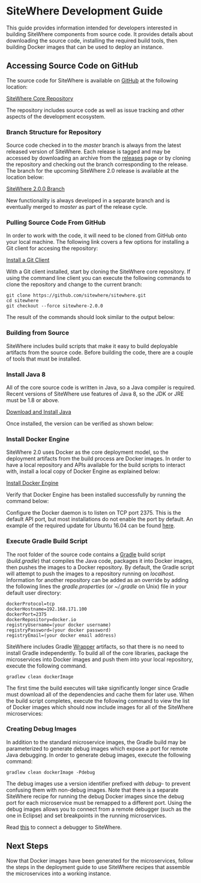 # SiteWhere Development Guide

<Seo/>

This guide provides information intended for developers interested
in building SiteWhere components from source code. It provides details
about downloading the source code, installing the required build tools,
then building Docker images that can be used to deploy an instance.

## Accessing Source Code on GitHub

The source code for SiteWhere is available on [GitHub](https://github.com/)
at the following location:

[SiteWhere Core Repository](https://github.com/sitewhere/sitewhere)

The repository includes source code as well as issue tracking and other
aspects of the development ecosystem.

### Branch Structure for Repository

Source code checked in to the _master_ branch is always from the
latest released version of SiteWhere. Each release is tagged and may be
accessed by downloading an archive from the
[releases](https://github.com/sitewhere/sitewhere/releases) page or
by cloning the repository and checking out the branch corresponding to
the release. The branch for the upcoming SiteWhere 2.0 release is available
at the location below:

[SiteWhere 2.0.0 Branch](https://github.com/sitewhere/sitewhere/tree/sitewhere-2.0.0)

New functionality is always developed in a separate branch and is
eventually merged to _master_ as part of the release cycle.

### Pulling Source Code From GitHub

In order to work with the code, it will need to be cloned from GitHub onto
your local machine. The following link covers a few options for installing
a Git client for accesing the repository:

[Install a Git Client](https://help.github.com/articles/set-up-git/)

With a Git client installed, start by cloning the SiteWhere core repository.
If using the command line client you can execute the following
commands to clone the repository and change to the current branch:

```console
git clone https://github.com/sitewhere/sitewhere.git
cd sitewhere
git checkout --force sitewhere-2.0.0
```

The result of the commands should look similar to the output below:

<InlineImage src="/images/development/git-command-line-clone.png" caption="Git Command Line Clone"/>

### Building from Source

SiteWhere includes build scripts that make it easy to build deployable
artifacts from the source code. Before building the code, there are a couple
of tools that must be installed.

### Install Java 8

All of the core source code is written in Java, so a Java compiler is required.
Recent versions of SiteWhere use features of Java 8, so the JDK or JRE must
be 1.8 or above.

[Download and Install Java](http://www.oracle.com/technetwork/java/javase/downloads/index.html)

Once installed, the version can be verified as shown below:

<InlineImage src="/images/development/java-version-check.png" caption="Java Version Check"/>

### Install Docker Engine

SiteWhere 2.0 uses Docker as the core deployment model, so the deployment
artifacts from the build process are Docker images. In order to have a local
repository and APIs available for the build scripts to interact with, install
a local copy of Docker Engine as explained below:

[Install Docker Engine](https://docs.docker.com/engine/installation/)

Verify that Docker Engine has been installed successfully by running the command
below:

<InlineImage src="/images/development/docker-engine-version.png" caption="Docker Engine Version"/>

Configure the Docker daemon is to listen on TCP port 2375. This is the default API
port, but most installations do not enable the port by default. An example of the
required update for Ubuntu 16.04 can be found
[here](https://www.ivankrizsan.se/2016/05/18/enabling-docker-remote-api-on-ubuntu-16-04/).

### Execute Gradle Build Script

The root folder of the source code contains a [Gradle](https://gradle.org/) build
script (_build.gradle_) that compiles the Java code, packages it into Docker images, then pushes
the images to a Docker repository. By default, the Gradle script will attempt to
push the images to a repository running on _localhost_. Information for another
repository can be added as an override by adding the following lines the
_gradle.properties_ (or _~/.gradle_ on Unix) file in your default user directory:

```properties
dockerProtocol=tcp
dockerHostname=192.168.171.100
dockerPort=2375
dockerRepository=docker.io
registryUsername=(your docker username)
registryPassword=(your docker password)
registryEmail=(your docker email address)
```

SiteWhere includes Gradle [Wrapper](https://docs.gradle.org/current/userguide/gradle_wrapper.html)
artifacts, so that there is no need to install Gradle independently. To build all of the core
libraries, package the microservices into Docker images and push them into your local
repository, execute the following command.

```console
gradlew clean dockerImage
```

The first time the build executes will take significantly longer since Gradle
must download all of the dependencies and cache them for later use. When
the build script completes, execute the following command to view the
list of Docker images which should now include images for all of the
SiteWhere microservices:

<InlineImage src="/images/development/docker-image-list.png" caption="Docker Image List"/>

### Creating Debug Images

In addition to the standard microservice images, the Gradle build may be parameterized
to generate debug images which expose a port for remote Java debugging. In order to
generate debug images, execute the following command:

```console
gradlew clean dockerImage -Pdebug
```

The debug images use a version identifier prefixed with _debug-_ to prevent confusing
them with non-debug images. Note that there is a separate SiteWhere recipe for running
the debug Docker images since the debug port for each microservice must be remapped
to a different port. Using the debug images allows you to connect from a remote debugger
(such as the one in Eclipse) and set breakpoints in the running microservices.

Read [this](./debug.md) to connect a debugger to SiteWhere.

## Next Steps

Now that Docker images have been generated for the microservices, follow the steps in the
deployment guide to use SiteWhere recipes that assemble the microservices into a working
instance.
